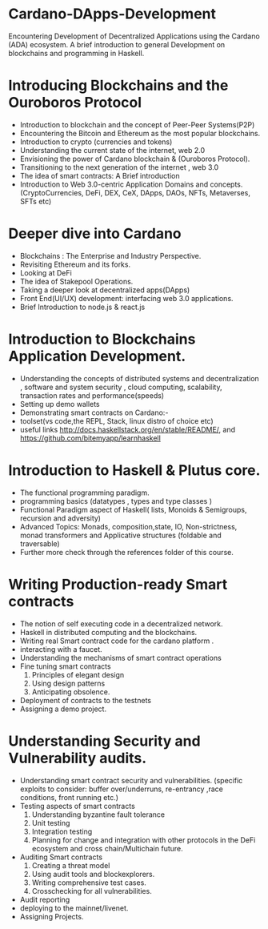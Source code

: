 # Cardano-DApps-Development
Encountering Development of Decentralized Applications using the Cardano (ADA) ecosystem. A brief introduction to general Development on blockchains and programming in Haskell. 

# Introducing Blockchains and the Ouroboros Protocol
-	Introduction to blockchain and the concept of Peer-Peer Systems(P2P)
-	Encountering the Bitcoin and Ethereum as the most popular blockchains.
-	Introduction to crypto (currencies and tokens)
-	Understanding the current state of the internet, web 2.0
-	Envisioning the power of Cardano blockchain & (Ouroboros Protocol).
-	Transitioning to the next generation of the internet , web 3.0
-	The idea of smart contracts: A Brief introduction
-	Introduction to Web 3.0-centric Application Domains and concepts.(CryptoCurrencies, DeFi, DEX, CeX, DApps, DAOs, NFTs, Metaverses, SFTs etc)

# Deeper dive into Cardano
-	Blockchains : The Enterprise and Industry Perspective.
-	Revisiting Ethereum and its forks.
-	Looking at DeFi
-	The idea of Stakepool Operations.
-	Taking a deeper look at decentralized apps(DApps)
-	Front End(UI/UX) development: interfacing web 3.0 applications.
-	Brief Introduction to node.js & react.js

# Introduction to Blockchains Application Development.
-	Understanding the concepts of distributed systems and decentralization , software and system security , cloud computing, scalability, transaction rates and performance(speeds)
-	Setting up demo wallets
-	Demonstrating smart contracts on Cardano:-
-	toolset(vs code,the REPL, Stack, linux distro of choice etc)
-	useful links  http://docs.haskellstack.org/en/stable/README/, and  https://github.com/bitemyapp/learnhaskell

# Introduction to Haskell & Plutus core.
-	The functional programming paradigm.
-	programming basics (datatypes , types and type classes )
-	Functional Paradigm aspect of Haskell( lists, Monoids & Semigroups, recursion and adversity)
-	Advanced Topics: Monads, composition,state, IO, Non-strictness, monad transformers and Applicative structures (foldable and traversable)
-	Further more check through the references folder of this course.

# Writing Production-ready Smart contracts
-	The notion of self executing code in a decentralized network.
-	Haskell in distributed computing and the blockchains.
-	Writing real Smart contract code for the cardano platform .
-	interacting with a faucet.
-	Understanding the mechanisms of smart contract operations
-	Fine tuning smart contracts
     1.	Principles of elegant design
     2.	Using design patterns
     3.	Anticipating obsolence.
-	Deployment of contracts to the testnets
-	Assigning a demo project.

# Understanding Security and Vulnerability audits. 
-	Understanding smart contract security and vulnerabilities.
(specific exploits to consider:  buffer over/underruns, re-entrancy ,race conditions, front running etc.)
-	Testing aspects of smart contracts
      1.	Understanding byzantine fault tolerance
      2.	Unit testing
      3.	Integration testing
      4.	Planning for change and integration with other protocols in the DeFi ecosystem and cross chain/Multichain future.
-	Auditing Smart contracts
      1.	Creating a threat model
      2.	Using audit tools and blockexplorers.
      3.	Writing comprehensive test cases.
      4.	Crosschecking for all vulnerabilities.
- Audit reporting 
- deploying to the mainnet/livenet.
- Assigning Projects.
